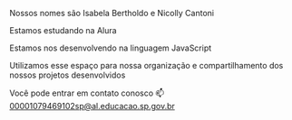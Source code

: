Nossos nomes são Isabela Bertholdo e Nicolly Cantoni

Estamos estudando na Alura

Estamos nos desenvolvendo na linguagem JavaScript

Utilizamos esse espaço para nossa organização e compartilhamento dos nossos projetos desenvolvidos


Você pode entrar em contato conosco 📫
00001079469102sp@al.educacao.sp.gov.br
